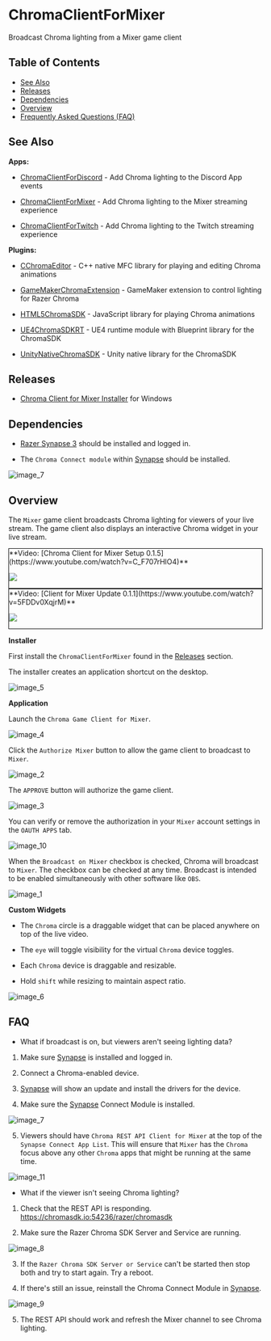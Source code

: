 # ChromaClientForMixer
Broadcast Chroma lighting from a Mixer game client

## Table of Contents

* [See Also](#see-also)
* [Releases](#releases)
* [Dependencies](#dependencies)
* [Overview](#overview)
* [Frequently Asked Questions (FAQ)](#faq)

## See Also

**Apps:**

- [ChromaClientForDiscord](https://github.com/tgraupmann/ChromaDiscordApp) - Add Chroma lighting to the Discord App events

- [ChromaClientForMixer](https://github.com/tgraupmann/ChromaClientForMixer) - Add Chroma lighting to the Mixer streaming experience

- [ChromaClientForTwitch](https://github.com/tgraupmann/ChromaTwitchExtension) - Add Chroma lighting to the Twitch streaming experience

**Plugins:**

- [CChromaEditor](https://github.com/RazerOfficial/CChromaEditor) - C++ native MFC library for playing and editing Chroma animations

- [GameMakerChromaExtension](https://github.com/RazerOfficial/GameMakerChromaExtension) - GameMaker extension to control lighting for Razer Chroma

- [HTML5ChromaSDK](https://github.com/RazerOfficial/HTML5ChromaSDK) - JavaScript library for playing Chroma animations

- [UE4ChromaSDKRT](https://github.com/RazerOfficial/UE4ChromaSDKRT) - UE4 runtime module with Blueprint library for the ChromaSDK

- [UnityNativeChromaSDK](https://github.com/RazerOfficial/UnityNativeChromaSDK) - Unity native library for the ChromaSDK

## Releases

* [Chroma Client for Mixer Installer](https://github.com/tgraupmann/ChromaClientForMixer/releases) for Windows

## Dependencies

* [Razer Synapse 3](https://www.razer.com/synapse-3) should be installed and logged in.

* The `Chroma Connect module` within [Synapse](https://www.razer.com/synapse-3) should be installed.

![image_7](images/image_7.png)

## Overview

The `Mixer` game client broadcasts Chroma lighting for viewers of your live stream. The game client also displays an interactive Chroma widget in your live stream.


<div style="border:1px solid black;">
**Video: [Chroma Client for Mixer Setup 0.1.5](https://www.youtube.com/watch?v=C_F707rHlO4)**

<a target="_blank" href="https://www.youtube.com/watch?v=C_F707rHlO4"><img src="https://img.youtube.com/vi/C_F707rHlO4/0.jpg"/></a>
</div>


<div style="border:1px solid black;">
**Video: [Client for Mixer Update 0.1.1](https://www.youtube.com/watch?v=5FDDv0XqjrM)**

<a target="_blank" href="https://www.youtube.com/watch?v=5FDDv0XqjrM"><img src="https://img.youtube.com/vi/5FDDv0XqjrM/0.jpg"/></a>
</div>


**Installer**

First install the `ChromaClientForMixer` found in the [Releases](#releases) section.

The installer creates an application shortcut on the desktop.

![image_5](images/image_5.png)

**Application**

Launch the `Chroma Game Client for Mixer`.

![image_4](images/image_4.png)

Click the `Authorize Mixer` button to allow the game client to broadcast to `Mixer`.

![image_2](images/image_2.png)

The `APPROVE` button will authorize the game client.

![image_3](images/image_3.png)

You can verify or remove the authorization in your `Mixer` account settings in the `OAUTH APPS` tab.

![image_10](images/image_10.png)

When the `Broadcast on Mixer` checkbox is checked, Chroma will broadcast to `Mixer`. The checkbox can be checked at any time. Broadcast is intended to be enabled simultaneously with other software like `OBS`.

![image_1](images/image_1.png)

**Custom Widgets**

* The `Chroma` circle is a draggable widget that can be placed anywhere on top of the live video.

* The `eye` will toggle visibility for the virtual `Chroma` device toggles.

* Each `Chroma` device is draggable and resizable.

* Hold `shift` while resizing to maintain aspect ratio.

![image_6](images/image_6.png)

## FAQ ##

* What if broadcast is on, but viewers aren't seeing lighting data?

1. Make sure [Synapse](https://www.razer.com/synapse-3) is installed and logged in.

2. Connect a Chroma-enabled device.

3. [Synapse](https://www.razer.com/synapse-3) will show an update and install the drivers for the device.

4. Make sure the [Synapse](https://www.razer.com/synapse-3) Connect Module is installed.

![image_7](images/image_7.png)

5. Viewers should have `Chroma REST API Client for Mixer` at the top of the `Synapse Connect App List`. This will ensure that `Mixer` has the `Chroma` focus above any other `Chroma` apps that might be running at the same time.

![image_11](images/image_11.png)

* What if the viewer isn't seeing Chroma lighting?

1. Check that the REST API is responding. https://chromasdk.io:54236/razer/chromasdk

2. Make sure the Razer Chroma SDK Server and Service are running.

![image_8](images/image_8.png)

3. If the `Razer Chroma SDK Server or Service` can't be started then stop both and try to start again. Try a reboot.

4. If there's still an issue, reinstall the Chroma Connect Module in [Synapse](https://www.razer.com/synapse-3).

![image_9](images/image_9.png)

5. The REST API should work and refresh the Mixer channel to see Chroma lighting.
